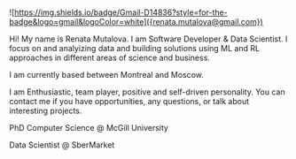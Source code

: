 ### 

![https://img.shields.io/badge/Gmail-D14836?style=for-the-badge&logo=gmail&logoColor=white]({renata.mutalova@gmail.com})

Hi! My name is Renata Mutalova. I am Software Developer & Data Scientist. I focus on and analyizing data and building solutions using ML and RL approaches in different areas of science and business. 

I am currently based between Montreal and Moscow.

I am Enthusiastic, team player, positive and self-driven personality. You can contact me if you have opportunities, any questions, or talk about interesting projects.

PhD Computer Science @ McGill University

Data Scientist @ SberMarket

